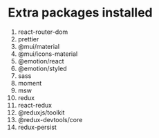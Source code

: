# Extra packages installed
1. react-router-dom
2. prettier
3. @mui/material 
4. @mui/icons-material
5. @emotion/react
6. @emotion/styled
7. sass
8. moment
9. msw
10. redux
11. react-redux
12. @reduxjs/toolkit
13. @redux-devtools/core
14. redux-persist
